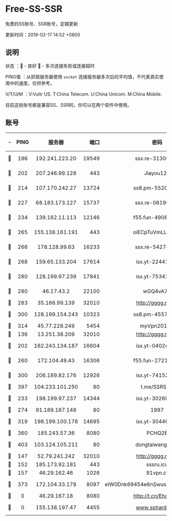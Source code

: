 # Free-SS-SSR

免费的SS账号、SSR账号，定期更新

更新时间：2019-02-17 14:52 +0800

## 说明

状态     ：🙂 - 良好 🙁 - 多次连接失败或连接超时

PING值   ：从抓取服务器使用 `socket` 连接服务器多次后的平均值，不代表真实使用中的速度，仅供参考。

V/T/U/M  ：V:Vultr US. T:China Telecom. U:China Unicom. M:China Mobile.

目前这些账号都是兼容SS、SSR的，你可以在两个软件中使用。

## 账号

|-|PING|服务器|端口|密码|加密方式|区域|V/T/U/M|
|:----:|:----:|:-----:|-----:|:----:|:----:|:----:|:----:|
|🙂|196|192.241.223.20|19549|ssx.re-31306029|aes-256-cfb|US|10↑/10↑/10↑/10↑|
|🙂|202|207.246.99.128|443|Jiayou123|aes-256-cfb|US|7↓/10↑/10↑/10↑|
|🙂|214|107.170.242.27|13724|ss8.pm-55209281|aes-256-cfb|US|10↑/10↑/10↑/10↑|
|🙂|227|68.183.173.127|15737|ssx.re-06190074|aes-256-cfb|US|10↑/10↑/10↑/10↑|
|🙂|234|139.162.11.113|12146|f55.fun-49081960|aes-256-cfb|SG|10↑/10↑/10↑/10↑|
|🙂|265|155.138.161.191|443|oiECpTuVmLLxk4Ts|aes-256-cfb|US|8↑/10↑/10↑/9↓|
|🙂|266|178.128.99.63|16233|ssx.re-54274475|aes-256-cfb|SG|10↑/10↑/10↑/10↑|
|🙂|268|159.65.133.204|17614|isx.yt-22441649|aes-256-cfb|SG|9↑/9↑/9↑/9↑|
|🙂|280|128.199.97.239|17841|isx.yt-75341439|aes-256-cfb|SG|10↑/10↑/10↑/10↑|
|🙂|280|46.17.43.2|22100|wGQ4vA7D|aes-256-gcm|RU|7↑/10↑/10↑/10↑|
|🙂|283|35.166.99.139|32010|http://gggg.rocks|chacha20|US|9↑/9↑/9↑/9↑|
|🙂|300|128.199.154.243|10323|ss8.pm-45572550|aes-256-cfb|SG|10↑/10↑/10↑/10↑|
|🙂|314|45.77.228.249|5454|myVpn2019[]|rc4-md5|GB|10↑/10↑/10↑/10↑|
|🙂|136|13.251.38.209|32010|http://gggg.rocks|chacha20|SG|9↑/10↑/10↑/10↑|
|🙂|202|162.243.134.187|16604|isx.yt-04024645|aes-256-cfb|US|10↑/10↑/10↑/10↑|
|🙂|260|172.104.49.43|16306|f55.fun-27213111|aes-256-cfb|SG|10↑/10↑/10↑/10↑|
|🙂|300|206.189.82.176|12926|isx.yt-74152672|aes-256-cfb|SG|10↑/10↑/10↑/10↑|
|🙂|397|104.233.101.250|80|t.me/SSRSUB|rc4-md5|CA|10↑/9↑/10↑/10↑|
|🙂|233|198.199.97.237|14344|isx.yt-30260527|aes-256-cfb|US|10↑/10↑/10↑/10↑|
|🙂|274|91.189.187.148|80|1997|chacha20|US|9↑/9↑/9↑/8↓|
|🙂|319|198.199.100.178|14695|isx.yt-30446613|aes-256-cfb|US|10↑/10↑/10↑/10↑|
|🙂|360|185.243.57.36|8080|PCHQ2E|rc4-md5|US|10↑/10↑/10↑/10↑|
|🙂|403|103.124.105.211|80|dongtaiwang.com|aes-256-cfb|US|10↑/10↑/10↑/10↑|
|🙁|147|52.79.241.242|32010|http://gggg.rocks|chacha20|KR|9↑/8↓/8↓/10↑|
|🙁|152|185.173.92.181|443|sssru.icu|rc4-md5|RU|10↑/9↑/9↑/9↑|
|🙁|157|46.29.162.46|1026|91vpn.cf|rc4-md5|RU|10↑/10↑/9↑/10↑|
|🙁|373|172.104.33.178|8097|eIW0Dnk69454e6nSwuspv9DmS201tQ0D|aes-256-cfb|SG|10↑/10↑/10↑/10↑|
|🙁|0|46.29.167.18|8080|http://t.cn/EhdmTxe|rc4-md5|RU|5↑/5↑/5↑/5↑|
|🙁|0|155.138.197.47|4455|www.sphard.com|aes-256-cfb|US|9↓/10↑/10↑/9↑|
